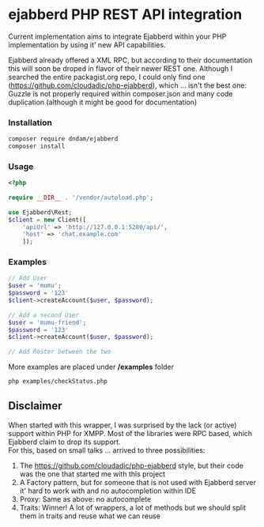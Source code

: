 # ejabberd PHP REST API integration

Current implementation aims to integrate Ejabberd within your PHP implementation by using it' new API capabilities.  

Ejabberd already offered a XML RPC, but according to their documentation this will soon be droped in flavor of their newer REST one. Although I searched the entire packagist.org repo, I could only find one (https://github.com/cloudadic/php-ejabberd), which ... isn't the best one: Guzzle is not properly required within composer.json and many code duplication (although it might be good for documentation)  
  
### Installation
```bash
composer require dndam/ejabberd  
composer install
```

### Usage
```php
<?php
  
require __DIR__ . '/vendor/autoload.php';
  
use Ejabberd\Rest;  
$client = new Client([
    'apiUrl' => 'http://127.0.0.1:5280/api/',
    'host' => 'chat.example.com'
    ]);
```

### Examples
```php
// Add User
$user = 'mumu';
$password = '123'
$client->createAccount($user, $password);
  
// Add a second User
$user = 'mumu-friend';
$password = '123'
$client->createAccount($user, $password);
  
// Add Roster between the two

```
More examples are placed under **/examples** folder
```bash
php examples/checkStatus.php

```  

## Disclaimer
When started with this wrapper, I was surprised by the lack (or active) support within PHP for XMPP. Most of the libraries were RPC based, which Ejabberd claim to drop its support.  
For this, based on small talks ... arrived to three possibilities:
1. The https://github.com/cloudadic/php-ejabberd style, but their code was the one that started me with this project
2. A Factory pattern, but for someone that is not used with Ejabberd server it' hard to work with and no autocompletion within IDE
3. Proxy: Same as above: no autocomplete
4. Traits: Winner! A lot of wrappers, a lot of methods but we should split them in traits and reuse what we can reuse

